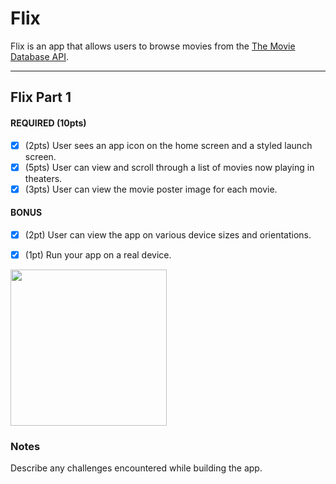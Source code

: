# Flix

Flix is an app that allows users to browse movies from the [The Movie Database API](http://docs.themoviedb.apiary.io/#).


---

## Flix Part 1


#### REQUIRED (10pts)
- [x] (2pts) User sees an app icon on the home screen and a styled launch screen.
- [x] (5pts) User can view and scroll through a list of movies now playing in theaters.
- [x] (3pts) User can view the movie poster image for each movie.

#### BONUS
- [x] (2pt) User can view the app on various device sizes and orientations.
- [x] (1pt) Run your app on a real device.


<img src="https://media.giphy.com/media/TUEt68IPJ3DPMQftTX/giphy-downsized-large.gif?cid=790b76113300f4098623f5ed8553fb09b6d823af2fbda880&rid=giphy-downsized-large.gif&ct=g" width=250><br>

### Notes
Describe any challenges encountered while building the app.
